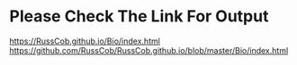 # Please Check The Link For Output
 https://RussCob.github.io/Bio/index.html
 https://github.com/RussCob/RussCob.github.io/blob/master/Bio/index.html
